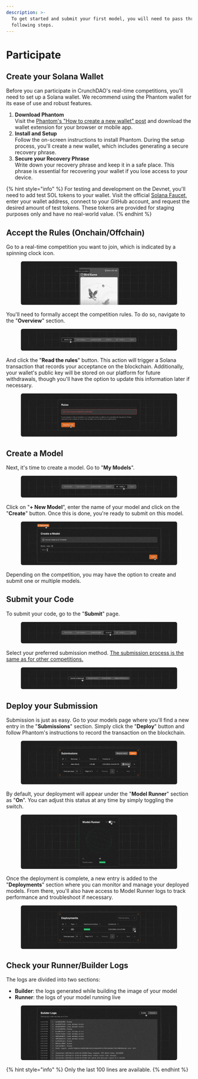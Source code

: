 ```yaml
---
description: >-
  To get started and submit your first model, you will need to pass through the
  following steps.
---
```


# Participate

## Create your Solana Wallet

Before you can participate in CrunchDAO's real-time competitions, you'll need to set up a Solana wallet. We recommend using the Phantom wallet for its ease of use and robust features.

1. **Download Phantom**\
   Visit the [Phantom's "How to create a new wallet" post](https://phantom.com/learn/guides/how-to-create-a-new-wallet) and download the wallet extension for your browser or mobile app.
2. **Install and Setup**\
   Follow the on-screen instructions to install Phantom. During the setup process, you'll create a new wallet, which includes generating a secure recovery phrase.
3. **Secure your Recovery Phrase**\
   Write down your recovery phrase and keep it in a safe place. This phrase is essential for recovering your wallet if you lose access to your device.



{% hint style="info" %}
For testing and development on the Devnet, you'll need to add test SOL tokens to your wallet. Visit the official [Solana Faucet](https://faucet.solana.com/), enter your wallet address, connect to your GitHub account, and request the desired amount of test tokens. These tokens are provided for staging purposes only and have no real-world value.
{% endhint %}

## Accept the Rules (Onchain/Offchain)

Go to a real-time competition you want to join, which is indicated by a spinning clock icon.

<figure><img src="../.gitbook/assets/image (10).png" alt=""><figcaption></figcaption></figure>

You'll need to formally accept the competition rules. To do so, navigate to the "**Overview**" section.

<figure><img src="../.gitbook/assets/image (146).png" alt=""><figcaption></figcaption></figure>

And click the "**Read the rules**" button. This action will trigger a Solana transaction that records your acceptance on the blockchain. Additionally, your wallet's public key will be stored on our platform for future withdrawals, though you'll have the option to update this information later if necessary.

<figure><img src="../.gitbook/assets/image (147).png" alt=""><figcaption></figcaption></figure>

## Create a Model

Next, it's time to create a model. Go to "**My Models**".

<figure><img src="../.gitbook/assets/image (148).png" alt=""><figcaption></figcaption></figure>

Click on "**+ New Model**", enter the name of your model and click on the "**Create**" button. Once this is done, you're ready to submit on this model.

<figure><img src="../.gitbook/assets/image (149).png" alt=""><figcaption></figcaption></figure>

Depending on the competition, you may have the option to create and submit one or multiple models.

## Submit your Code

To submit your code, go to the "**Submit**" page.

<figure><img src="../.gitbook/assets/image (150).png" alt=""><figcaption></figcaption></figure>

Select your preferred submission method. [The submission process is the same as for other competitions.](../competitions/participate/#submit)

<figure><img src="../.gitbook/assets/image.png" alt=""><figcaption></figcaption></figure>

## Deploy your Submission

Submission is just as easy. Go to your models page where you'll find a new entry in the "**Submissions**" section. Simply click the "**Deploy**" button and follow Phantom's instructions to record the transaction on the blockchain.

<figure><img src="../.gitbook/assets/image (1).png" alt=""><figcaption></figcaption></figure>

By default, your deployment will appear under the "**Model Runner**" section as "**On**". You can adjust this status at any time by simply toggling the switch.

<figure><img src="../.gitbook/assets/image (2).png" alt=""><figcaption></figcaption></figure>

Once the deployment is complete, a new entry is added to the "**Deployments**" section where you can monitor and manage your deployed models. From there, you'll also have access to Model Runner logs to track performance and troubleshoot if necessary.

<figure><img src="../.gitbook/assets/image (3).png" alt=""><figcaption></figcaption></figure>

## Check your Runner/Builder Logs

The logs are divided into two sections:

* **Builder**: the logs generated while building the image of your model
* **Runner**: the logs of your model running live

<figure><img src="../.gitbook/assets/image (4).png" alt=""><figcaption></figcaption></figure>

{% hint style="info" %}
Only the last 100 lines are available.
{% endhint %}
